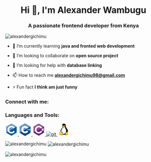 <h1 align="center">Hi 👋, I'm Alexander Wambugu</h1>
<h3 align="center">A passionate frontend developer from Kenya</h3>

<p align="left"> <img src="https://komarev.com/ghpvc/?username=alexandergichimu&label=Profile%20views&color=0e75b6&style=flat" alt="alexandergichimu" /> </p>

- 🌱 I’m currently learning **java and fronted web development**

- 👯 I’m looking to collaborate on **open source project**

- 🤝 I’m looking for help with **database linking**

- 📫 How to reach me **alexandergichimu98@gmail.com**

- ⚡ Fun fact **I think am just funny**

<h3 align="left">Connect with me:</h3>
<p align="left">
</p>

<h3 align="left">Languages and Tools:</h3>
<p align="left"> <a href="https://www.cprogramming.com/" target="_blank" rel="noreferrer"> <img src="https://raw.githubusercontent.com/devicons/devicon/master/icons/c/c-original.svg" alt="c" width="40" height="40"/> </a> <a href="https://www.w3schools.com/cpp/" target="_blank" rel="noreferrer"> <img src="https://raw.githubusercontent.com/devicons/devicon/master/icons/cplusplus/cplusplus-original.svg" alt="cplusplus" width="40" height="40"/> </a> <a href="https://www.w3schools.com/cs/" target="_blank" rel="noreferrer"> <img src="https://raw.githubusercontent.com/devicons/devicon/master/icons/csharp/csharp-original.svg" alt="csharp" width="40" height="40"/> </a> <a href="https://git-scm.com/" target="_blank" rel="noreferrer"> <img src="https://www.vectorlogo.zone/logos/git-scm/git-scm-icon.svg" alt="git" width="40" height="40"/> </a> <a href="https://www.linux.org/" target="_blank" rel="noreferrer"> <img src="https://raw.githubusercontent.com/devicons/devicon/master/icons/linux/linux-original.svg" alt="linux" width="40" height="40"/> </a> </p>

<p><img align="left" src="https://github-readme-stats.vercel.app/api/top-langs?username=alexandergichimu&show_icons=true&locale=en&layout=compact" alt="alexandergichimu" /></p>

<p>&nbsp;<img align="center" src="https://github-readme-stats.vercel.app/api?username=alexandergichimu&show_icons=true&locale=en" alt="alexandergichimu" /></p>

<p><img align="center" src="https://github-readme-streak-stats.herokuapp.com/?user=alexandergichimu&" alt="alexandergichimu" /></p>
